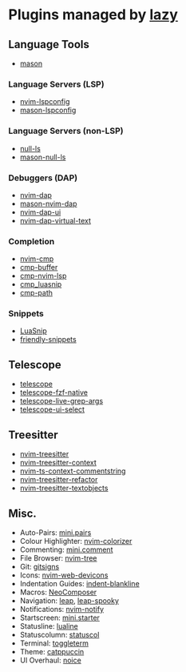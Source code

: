 # Plugins managed by [lazy](https://github.com/folke/lazy.nvim)

## Language Tools
- [mason](https://github.com/williamboman/mason.nvim)

### Language Servers (LSP)
- [nvim-lspconfig](https://github.com/neovim/nvim-lspconfig)
- [mason-lspconfig](https://github.com/williamboman/mason-lspconfig.nvim)

### Language Servers (non-LSP)
- [null-ls](https://github.com/jose-elias-alvarez/null-ls.nvim)
- [mason-null-ls](https://github.com/jay-babu/mason-null-ls.nvim)

### Debuggers (DAP)
- [nvim-dap](https://github.com/mfussenegger/nvim-dap)
- [mason-nvim-dap](https://github.com/jay-babu/mason-nvim-dap.nvim)
- [nvim-dap-ui](https://github.com/rcarriga/nvim-dap-ui)
- [nvim-dap-virtual-text](https://github.com/theHamsta/nvim-dap-virtual-text)

### Completion
- [nvim-cmp](https://github.com/hrsh7th/nvim-cmp)
- [cmp-buffer](https://github.com/hrsh7th/cmp-buffer)
- [cmp-nvim-lsp](https://github.com/hrsh7th/cmp-nvim-lsp)
- [cmp_luasnip](https://github.com/saadparwaiz1/cmp_luasnip)
- [cmp-path](https://github.com/hrsh7th/cmp-path)

### Snippets
- [LuaSnip](https://github.com/L3MON4D3/LuaSnip)
- [friendly-snippets](https://github.com/rafamadriz/friendly-snippets)

## Telescope
- [telescope](https://github.com/nvim-telescope/telescope.nvim)
- [telescope-fzf-native](https://github.com/nvim-telescope/telescope-fzf-native.nvim)
- [telescope-live-grep-args](https://github.com/nvim-telescope/telescope-live-grep-args.nvim)
- [telescope-ui-select](https://github.com/nvim-telescope/telescope-ui-select.nvim)

## Treesitter
- [nvim-treesitter](https://github.com/nvim-treesitter/nvim-treesitter)
- [nvim-treesitter-context](https://github.com/nvim-treesitter/nvim-treesitter-context)
- [nvim-ts-context-commentstring](https://github.com/JoosepAlviste/nvim-ts-context-commentstring)
- [nvim-treesitter-refactor](https://github.com/nvim-treesitter/nvim-treesitter-refactor)
- [nvim-treesitter-textobjects](https://github.com/nvim-treesitter/nvim-treesitter-textobjects)

## Misc.
- Auto-Pairs: [mini.pairs](https://github.com/echasnovski/mini.nvim/blob/main/readmes/mini-pairs.md)
- Colour Highlighter: [nvim-colorizer](https://github.com/NvChad/nvim-colorizer.lua)
- Commenting: [mini.comment](https://github.com/echasnovski/mini.nvim/blob/main/readmes/mini-comment.md)
- File Browser: [nvim-tree](https://github.com/nvim-tree/nvim-tree.lua)
- Git: [gitsigns](https://github.com/lewis6991/gitsigns.nvim)
- Icons: [nvim-web-devicons](https://github.com/nvim-tree/nvim-web-devicons)
- Indentation Guides: [indent-blankline](https://github.com/lukas-reineke/indent-blankline.nvim)
- Macros: [NeoComposer](https://github.com/ecthelionvi/NeoComposer.nvim)
- Navigation: [leap](https://github.com/ggandor/leap.nvim), [leap-spooky](https://github.com/ggandor/leap-spooky.nvim)
- Notifications: [nvim-notify](https://github.com/rcarriga/nvim-notify)
- Startscreen: [mini.starter](https://github.com/echasnovski/mini.nvim/blob/main/readmes/mini-starter.md)
- Statusline: [lualine](https://github.com/nvim-lualine/lualine.nvim)
- Statuscolumn: [statuscol](https://github.com/luukvbaal/statuscol.nvim)
- Terminal: [toggleterm](https://github.com/akinsho/toggleterm.nvim)
- Theme: [catppuccin](https://github.com/catppuccin/nvim)
- UI Overhaul: [noice](https://github.com/folke/noice.nvim)
